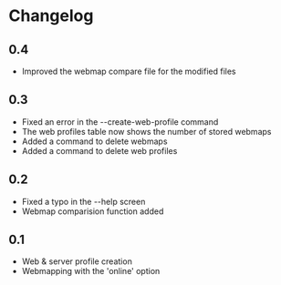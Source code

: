 # Changelog

## 0.4
- Improved the webmap compare file for the modified files


## 0.3
- Fixed an error in the --create-web-profile command
- The web profiles table now shows the number of stored webmaps
- Added a command to delete webmaps
- Added a command to delete web profiles


## 0.2
- Fixed a typo in the --help screen
- Webmap comparision function added


## 0.1
- Web & server profile creation
- Webmapping with the 'online' option
